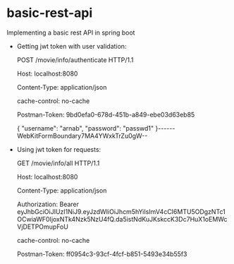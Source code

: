 # basic-rest-api
Implementing a basic rest API in spring boot



- Getting jwt token with user validation:

    POST /movie/info/authenticate HTTP/1.1
    
    Host: localhost:8080
    
    Content-Type: application/json
    
    cache-control: no-cache
    
    Postman-Token: 9bd0efa0-678d-451b-a849-ebe03d63eb85
    
    {
    "username": "arnab",
    "password": "passwd1"
    }------WebKitFormBoundary7MA4YWxkTrZu0gW--

- Using jwt token for requests:

    GET /movie/info/all HTTP/1.1
    
    Host: localhost:8080
    
    Content-Type: application/json
    
    Authorization: Bearer eyJhbGciOiJIUzI1NiJ9.eyJzdWIiOiJhcm5hYiIsImV4cCI6MTU5ODgzNTc1OCwiaWF0IjoxNTk4Nzk5NzU4fQ.da5istNdKuJKskccK3Dc7HuX1oEMWcVjDETPOmupFoU
    
    cache-control: no-cache
    
    Postman-Token: ff0954c3-93cf-4fcf-b851-5493e34b55f3
